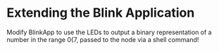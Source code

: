 # Extending  the  Blink  Application
Modify  BlinkApp  to  use  the LEDs to output a binary representation of a number in the range 0{7, passed to the node via a shell command!

